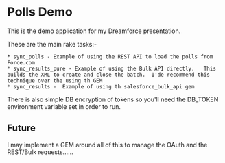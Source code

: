 Polls Demo
=========

This is the demo application for my Dreamforce presentation. 

These are the main rake tasks:-

	* sync_polls - Example of using the REST API to load the polls from Force.com
	* sync_results_pure - Example of using the Bulk API directly.   This builds the XML to create and close the batch.  I'de recommend this technique over the using th GEM
	* sync_results -  Example of using th salesforce_bulk_api gem
	
There is also simple DB encryption of tokens so you'll need the DB_TOKEN environment variable set in order to run.   


Future
------

I may implement a GEM around all of this to manage the OAuth and the REST/Bulk requests......